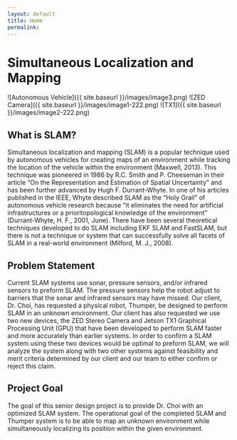 ```yaml
---
layout: default
title: Home
permalink:
---
```

# Simultaneous Localization and Mapping
![Autonomous Vehicle]({{ site.baseurl }}/images/image3.png)
![ZED Camera]({{ site.baseurl }}/images/image1-222.png)
![TX1]({{ site.baseurl }}/images/image2-222.png)

## What is SLAM?
  Simultaneous localization and mapping (SLAM) is a popular technique used by autonomous vehicles for creating maps of an environment while tracking the location of the vehicle within the environment (Maxwell, 2013). This technique was pioneered in 1986 by R.C. Smith and P. Cheeseman in their article “On the Representation and Estimation of Spatial Uncertainty” and has been further advanced by Hugh F. Durrant-Whyte. In one of his articles published in the IEEE, Whyte described SLAM as the “Holy Grail” of autonomous vehicle research because “it eliminates the need for artificial infrastructures or a prioritopological knowledge of the environment” (Durrant-Whyte, H. F., 2001, June). There have been several theoretical techniques developed to do SLAM including EKF SLAM and FastSLAM, but there is not a technique or system that can successfully solve all facets of SLAM in a real-world environment (Milford, M. J., 2008).

## Problem Statement
  Current SLAM systems use sonar, pressure sensors, and/or infrared sensors to preform SLAM. The pressure sensors help the robot adjust to barriers that the sonar and infrared sensors may have missed. Our client, Dr. Choi, has requested a physical robot, Thumper, be designed to perform SLAM in an unknown environment. Our client has also requested we use two new devices, the ZED Stereo Camera and Jetson TX1 Graphical Processing Unit (GPU) that have been developed to perform SLAM faster and more accurately than earlier systems. In order to confirm a SLAM system using these two devices would be optimal to preform SLAM, we will analyze the system along with two other systems against feasibility and merit criteria determined by our client and our team to either confirm or reject this claim. 

## Project Goal
  The goal of this senior design project is to provide Dr. Choi with an optimized SLAM system. The operational goal of the completed SLAM and Thumper system is to be able to map an unknown environment while simultaneously localizing its position within the given environment.

